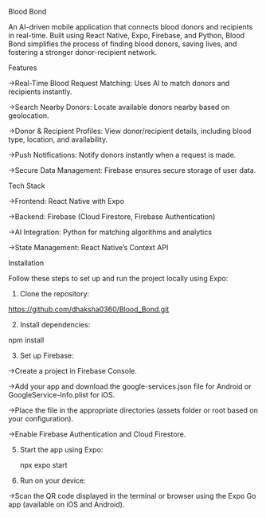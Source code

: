 Blood Bond

An AI-driven mobile application that connects blood donors and recipients in real-time. Built using React Native, Expo, Firebase, and Python, Blood Bond simplifies the process of finding blood donors, saving lives, and fostering a stronger donor-recipient network.

Features

->Real-Time Blood Request Matching: Uses AI to match donors and recipients instantly.

->Search Nearby Donors: Locate available donors nearby based on geolocation.

->Donor & Recipient Profiles: View donor/recipient details, including blood type, location, and availability.

->Push Notifications: Notify donors instantly when a request is made.

->Secure Data Management: Firebase ensures secure storage of user data.

Tech Stack

->Frontend: React Native with Expo

->Backend: Firebase (Cloud Firestore, Firebase Authentication)

->AI Integration: Python for matching algorithms and analytics

->State Management: React Native’s Context API


Installation

Follow these steps to set up and run the project locally using Expo:
1. Clone the repository:

https://github.com/dhaksha0360/Blood_Bond.git

2. Install dependencies:

npm install  

3. Set up Firebase:
   
->Create a project in Firebase Console.

->Add your app and download the google-services.json file for Android or GoogleService-Info.plist for iOS.

->Place the file in the appropriate directories (assets folder or root based on your configuration).

->Enable Firebase Authentication and Cloud Firestore.


5. Start the app using Expo:
   
   npx expo start

7. Run on your device:
   
->Scan the QR code displayed in the terminal or browser using the Expo Go app (available on iOS and Android).
